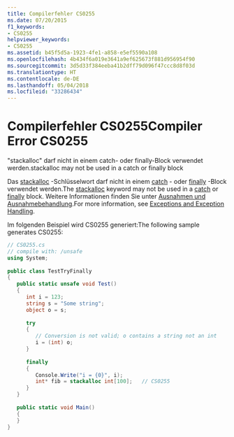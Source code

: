 ```yaml
---
title: Compilerfehler CS0255
ms.date: 07/20/2015
f1_keywords:
- CS0255
helpviewer_keywords:
- CS0255
ms.assetid: b45f5d5a-1923-4fe1-a858-e5ef5590a108
ms.openlocfilehash: 4b434f6a019e3641a9ef625673f881d956954f90
ms.sourcegitcommit: 3d5d33f384eeba41b2dff79d096f47ccc8d8f03d
ms.translationtype: HT
ms.contentlocale: de-DE
ms.lasthandoff: 05/04/2018
ms.locfileid: "33286434"
---
```

# <a name="compiler-error-cs0255"></a><span data-ttu-id="b2c48-102">Compilerfehler CS0255</span><span class="sxs-lookup"><span data-stu-id="b2c48-102">Compiler Error CS0255</span></span>
<span data-ttu-id="b2c48-103">"stackalloc" darf nicht in einem catch- oder finally-Block verwendet werden.</span><span class="sxs-lookup"><span data-stu-id="b2c48-103">stackalloc may not be used in a catch or finally block</span></span>  
  
 <span data-ttu-id="b2c48-104">Das [stackalloc](../../csharp/language-reference/keywords/stackalloc.md) -Schlüsselwort darf nicht in einem [catch](../../csharp/language-reference/keywords/try-catch.md) - oder [finally](../../csharp/language-reference/keywords/try-catch-finally.md) -Block verwendet werden.</span><span class="sxs-lookup"><span data-stu-id="b2c48-104">The [stackalloc](../../csharp/language-reference/keywords/stackalloc.md) keyword may not be used in a [catch](../../csharp/language-reference/keywords/try-catch.md) or [finally](../../csharp/language-reference/keywords/try-catch-finally.md) block.</span></span> <span data-ttu-id="b2c48-105">Weitere Informationen finden Sie unter [Ausnahmen und Ausnahmebehandlung](../../csharp/programming-guide/exceptions/index.md).</span><span class="sxs-lookup"><span data-stu-id="b2c48-105">For more information, see [Exceptions and Exception Handling](../../csharp/programming-guide/exceptions/index.md).</span></span>  
  
 <span data-ttu-id="b2c48-106">Im folgenden Beispiel wird CS0255 generiert:</span><span class="sxs-lookup"><span data-stu-id="b2c48-106">The following sample generates CS0255:</span></span>  
  
```csharp  
// CS0255.cs  
// compile with: /unsafe  
using System;  
  
public class TestTryFinally  
{  
   public static unsafe void Test()  
   {  
      int i = 123;  
      string s = "Some string";  
      object o = s;  
  
      try  
      {  
         // Conversion is not valid; o contains a string not an int  
         i = (int) o;  
      }  
  
      finally  
      {  
         Console.Write("i = {0}", i);  
         int* fib = stackalloc int[100];   // CS0255  
      }  
   }  
  
   public static void Main()  
   {  
   }  
}  
```
